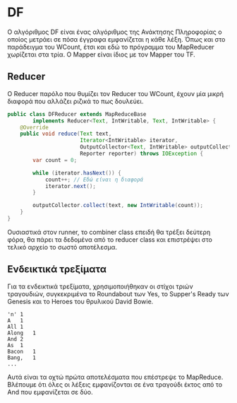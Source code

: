 # DF

Ο αλγόριθμος DF είναι ένας αλγόριθμος της Ανάκτησης Πληροφορίας ο οποίος μετράει σε πόσα έγγραφα εμφανίζεται η κάθε λέξη. Όπως και στο παράδειγμα του WCount, έτσι και εδώ το πρόγραμμα του MapReducer χωρίζεται στα τρία. Ο Mapper είναι ίδιος με τον Mapper του TF.

## Reducer

Ο Reducer παρόλο που θυμίζει τον Reducer του WCount, έχουν μία μικρή διαφορά που αλλάζει ριζικά το πως δουλεύει.

```java
public class DFReducer extends MapReduceBase
        implements Reducer<Text, IntWritable, Text, IntWritable> {
    @Override
    public void reduce(Text text,
                       Iterator<IntWritable> iterator,
                       OutputCollector<Text, IntWritable> outputCollector,
                       Reporter reporter) throws IOException {
        var count = 0;

        while (iterator.hasNext()) {
            count++; // Εδώ είναι η διαφορά
            iterator.next();
        }

        outputCollector.collect(text, new IntWritable(count));
    }
}
```

Ουσιαστικά στον runner, το combiner class επειδή θα τρέξει δεύτερη φόρα, θα πάρει τα δεδομένα από το reducer class και επιστρέψει στο τελικό αρχείο το σωστό αποτέλεσμα.

## Ενδεικτικά τρεξίματα

Για τα ενδεικτικά τρεξίματα, χρησιμοποιήθηκαν οι στίχοι τριών τραγουδιών, συγκεκριμένα το Roundabout των Yes, το Supper's Ready των Genesis και το Heroes του θρυλικού David Bowie.

```text
'n'	1
A	1
All	1
Along	1
And	2
As	1
Bacon	1
Bang,	1
...
```

Αυτά είναι τα οχτώ πρώτα αποτελέσματα που επέστρεψε το MapReduce. Βλέπουμε ότι όλες οι λέξεις εμφανίζονται σε ένα τραγούδι έκτος από το And που εμφανίζεται σε δύο.